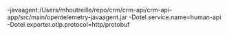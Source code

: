 -javaagent:/Users/mhoutreille/repo/crm/crm-api/crm-api-app/src/main/opentelemetry-javaagent.jar
-Dotel.service.name=human-api
-Dotel.exporter.otlp.protocol=http/protobuf